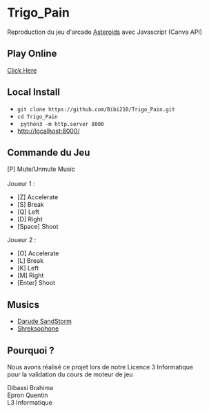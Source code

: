 # Trigo_Pain

Reproduction du jeu d'arcade [Asteroids](https://fr.wikipedia.org/wiki/Asteroids) avec Javascript (Canva API)

## Play Online
[Click Here](https://bibi210.github.io/Trigo_Pain/)

## Local Install
- `git clone https://github.com/Bibi210/Trigo_Pain.git`
- `cd Trigo_Pain`
- ``` python3 -m http.server 8000```
- [http://localhost:8000/](http://localhost:8000/)

## Commande du Jeu
[P] Mute/Unmute Music\
\
Joueur 1 :
-  [Z] Accelerate
-  [S] Break
-  [Q] Left
-  [D] Right
-  [Space] Shoot
  
Joueur 2 :
-  [O] Accelerate
-  [L] Break
-  [K] Left
-  [M] Right
-  [Enter] Shoot

## Musics
- [Darude SandStorm](https://www.youtube.com/watch?v=y6120QOlsfU)
- [Shreksophone](https://www.youtube.com/watch?v=_S7WEVLbQ-Y)

## Pourquoi ?
Nous avons réalisé ce projet lors de notre Licence 3 Informatique\
pour la validation du cours de moteur de jeu

Dibassi Brahima\
Epron Quentin\
L3 Informatique
